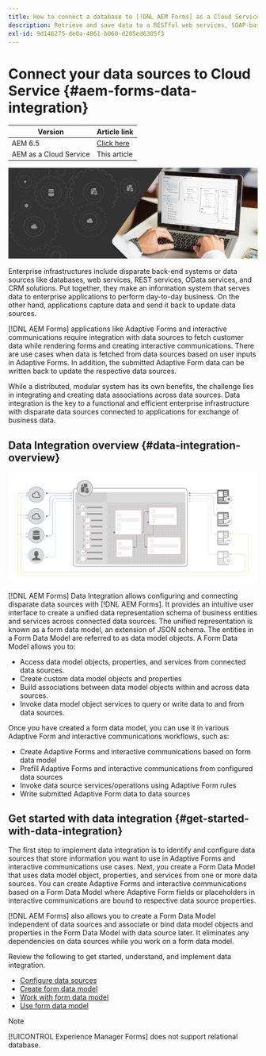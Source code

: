 ```yaml
---
title: How to connect a database to [!DNL AEM Forms] as a Cloud Service? 
description: Retrieve and save data to a RESTful web services, SOAP-based web services, and OData services from [!DNL AEM Forms] as a Cloud Service.
exl-id: 9d146275-de0a-4861-b060-d205ed6305f3
---
```

# Connect your data sources to Cloud Service {#aem-forms-data-integration}

| Version | Article link |
| -------- | ---------------------------- |
| AEM 6.5  |    [Click here](https://experienceleague.adobe.com/docs/experience-manager-65/forms/form-data-model/data-integration.html)                |
| AEM as a Cloud Service     | This article        |


 ![Data Integration](do-not-localize/data-integeration.png)

Enterprise infrastructures include disparate back-end systems or data sources like databases, web services, REST services, OData services, and CRM solutions. Put together, they make an information system that serves data to enterprise applications to perform day-to-day business. On the other hand, applications capture data and send it back to update data sources.

[!DNL AEM Forms] applications like Adaptive Forms and interactive communications require integration with data sources to fetch customer data while rendering forms and creating interactive communications. There are use cases when data is fetched from data sources based on user inputs in Adaptive Forms. In addition, the submitted Adaptive Form data can be written back to update the respective data sources.

While a distributed, modular system has its own benefits, the challenge lies in integrating and creating data associations across data sources. Data integration is the key to a functional and efficient enterprise infrastructure with disparate data sources connected to applications for exchange of business data.

## Data Integration overview {#data-integration-overview}

![aem-forms-data-integeration](assets/aem-forms-data-integeration.png)

[!DNL AEM Forms] Data Integration allows configuring and connecting disparate data sources with [!DNL AEM Forms]. It provides an intuitive user interface to create a unified data representation schema of business entities and services across connected data sources. The unified representation is known as a form data model, an extension of JSON schema. The entities in a Form Data Model are referred to as data model objects. A Form Data Model allows you to:

* Access data model objects, properties, and services from connected data sources.
* Create custom data model objects and properties
* Build associations between data model objects within and across data sources.
* Invoke data model object services to query or write data to and from data sources.

Once you have created a form data model, you can use it in various Adaptive Form and interactive communications workflows, such as:

* Create Adaptive Forms and interactive communications based on form data model
* Prefill Adaptive Forms and interactive communications from configured data sources
* Invoke data source services/operations using Adaptive Form rules
* Write submitted Adaptive Form data to data sources

## Get started with data integration {#get-started-with-data-integration}

The first step to implement data integration is to identify and configure data sources that store information you want to use in Adaptive Forms and interactive communications use cases. Next, you create a Form Data Model that uses data model object, properties, and services from one or more data sources. You can create Adaptive Forms and interactive communications based on a Form Data Model where Adaptive Form fields or placeholders in interactive communications are bound to respective data source properties.

[!DNL AEM Forms] also allows you to create a Form Data Model independent of data sources and associate or bind data model objects and properties in the Form Data Model with data source later. It eliminates any dependencies on data sources while you work on a form data model.

Review the following to get started, understand, and implement data integration.

* [Configure data sources](configure-data-sources.md)
* [Create form data model](create-form-data-models.md)
* [Work with form data model](work-with-form-data-model.md)
* [Use form data model](using-form-data-model.md)

>[!NOTE]
>
>[!UICONTROL Experience Manager Forms] does not support relational database.

